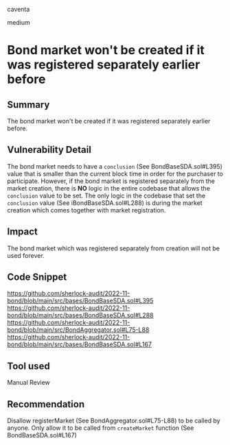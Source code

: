 caventa

medium

# Bond market won't be created if it was registered separately earlier before

## Summary
The bond market won't be created if it was registered separately earlier before.

## Vulnerability Detail
The bond market needs to have a `conclusion` (See BondBaseSDA.sol#L395) value that is smaller than the current block time in order for the purchaser to participate. However, if the bond market is registered separately from the market creation, there is **NO** logic in the entire codebase that allows the `conclusion` value to be set. The only logic in the codebase that set the `conclusion` value (See iBondBaseSDA.sol#L288) is during the market creation which comes together with market registration.

## Impact
The bond market which was registered separately from creation will not be used forever.

## Code Snippet
https://github.com/sherlock-audit/2022-11-bond/blob/main/src/bases/BondBaseSDA.sol#L395
https://github.com/sherlock-audit/2022-11-bond/blob/main/src/bases/BondBaseSDA.sol#L288
https://github.com/sherlock-audit/2022-11-bond/blob/main/src/BondAggregator.sol#L75-L88
https://github.com/sherlock-audit/2022-11-bond/blob/main/src/bases/BondBaseSDA.sol#L167

## Tool used
Manual Review

## Recommendation
Disallow registerMarket (See BondAggregator.sol#L75-L88) to be called by anyone. Only allow it to be called from `createMarket` function (See BondBaseSDA.sol#L167)